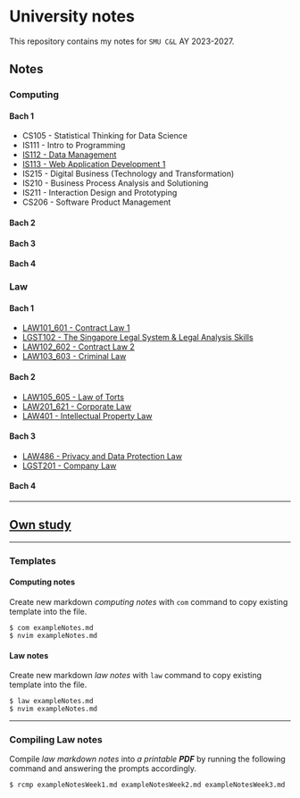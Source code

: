 # University notes

This repository contains my notes for `SMU C&L` AY 2023-2027.

## Notes

### Computing

#### Bach 1

* CS105 - Statistical Thinking for Data Science
* IS111 - Intro to Programming
* [IS112 - Data Management](bach1/computing/)
* [IS113 - Web Application Development 1](bach1/computing)
* IS215 - Digital Business (Technology and Transformation)
* IS210 - Business Process Analysis and Solutioning
* IS211 - Interaction Design and Prototyping
* CS206 - Software Product Management

#### Bach 2

#### Bach 3

#### Bach 4

### Law

#### Bach 1

* [LAW101_601 - Contract Law 1](bach1/law)
* [LGST102 - The Singapore Legal System & Legal Analysis Skills](bach1/law)
* [LAW102_602 - Contract Law 2](bach1/law)
* [LAW103_603 - Criminal Law](bach1/law)

#### Bach 2

* [LAW105_605 - Law of Torts](bach2/law)
* [LAW201_621 - Corporate Law](bach2/law)
* [LAW401 - Intellectual Property Law](bach2/law)

#### Bach 3

* [LAW486 - Privacy and Data Protection Law](bach3/law)
* [LGST201 - Company Law](bach3/law)

#### Bach 4

---

## [Own study](ownstudy/)

---

### Templates

#### Computing notes

Create new markdown *computing notes* with `com` command to copy existing template into the file.

```console
$ com exampleNotes.md
$ nvim exampleNotes.md
```

#### Law notes

Create new markdown *law notes* with `law` command to copy existing template into the file.

```console
$ law exampleNotes.md
$ nvim exampleNotes.md
```

---

### Compiling Law notes

Compile *law markdown notes* into *a printable **PDF*** by running the following command and answering the prompts accordingly.

```console
$ rcmp exampleNotesWeek1.md exampleNotesWeek2.md exampleNotesWeek3.md
```
